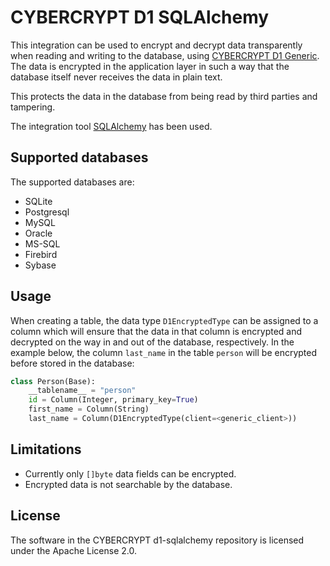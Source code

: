 # CYBERCRYPT D1 SQLAlchemy

This integration can be used to encrypt and decrypt data transparently when reading and writing to the database, using [CYBERCRYPT D1 Generic](https://github.com/cybercryptio/d1-service-generic/). The data is encrypted in the application layer in such a way that the database itself never receives the data in plain text.

This protects the data in the database from being read by third parties and tampering.

The integration tool [SQLAlchemy](https://sqlalchemy.org) has been used.

## Supported databases
The supported databases are:

* SQLite
* Postgresql
* MySQL
* Oracle
* MS-SQL
* Firebird
* Sybase


## Usage
When creating a table, the data type `D1EncryptedType` can be assigned to a column which will ensure that the data in that column is encrypted and decrypted on the way in and out of the database, respectively. In the example below, the column `last_name` in the table `person` will be encrypted before stored in the database:

```python
class Person(Base):
    __tablename__ = "person"
    id = Column(Integer, primary_key=True)
    first_name = Column(String)
    last_name = Column(D1EncryptedType(client=<generic_client>))
```


## Limitations

- Currently only `[]byte` data fields can be encrypted.
- Encrypted data is not searchable by the database.

## License

The software in the CYBERCRYPT d1-sqlalchemy repository is licensed under the Apache License 2.0.
